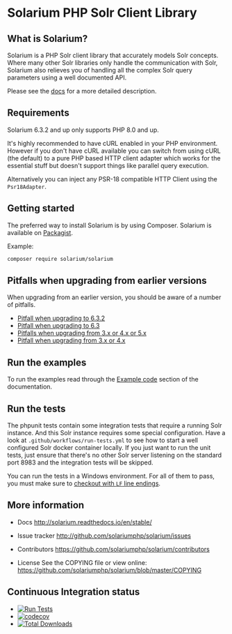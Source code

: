 # Solarium PHP Solr Client Library

## What is Solarium?

Solarium is a PHP Solr client library that accurately models Solr concepts. Where many other Solr libraries only handle
the communication with Solr, Solarium also relieves you of handling all the complex Solr query parameters using a
well documented API.

Please see the [docs](http://solarium.readthedocs.io/en/stable/) for a more detailed description.

## Requirements

Solarium 6.3.2 and up only supports PHP 8.0 and up.

It's highly recommended to have cURL enabled in your PHP environment. However if you don't have cURL available you can
switch from using cURL (the default) to a pure PHP based HTTP client adapter which works for the essential stuff but
doesn't support things like parallel query execution.

Alternatively you can inject any PSR-18 compatible HTTP Client using the `Psr18Adapter`.

## Getting started

The preferred way to install Solarium is by using Composer. Solarium is available on
[Packagist](https://packagist.org/packages/solarium/solarium).

Example:
```sh
composer require solarium/solarium
```

## Pitfalls when upgrading from earlier versions

When upgrading from an earlier version, you should be aware of a number of pitfalls.

* [Pitfall when upgrading to 6.3.2](https://solarium.readthedocs.io/en/stable/getting-started/#pitfall-when-upgrading-to-632)
* [Pitfall when upgrading to 6.3](https://solarium.readthedocs.io/en/stable/getting-started/#pitfall-when-upgrading-to-63)
* [Pitfalls when upgrading from 3.x or 4.x or 5.x](https://solarium.readthedocs.io/en/stable/getting-started/#pitfalls-when-upgrading-from-3x-or-4x-or-5x)
* [Pitfall when upgrading from 3.x or 4.x](https://solarium.readthedocs.io/en/stable/getting-started/#pitfall-when-upgrading-from-3x-or-4x)

## Run the examples

To run the examples read through the
[Example code](https://solarium.readthedocs.io/en/stable/getting-started/#example-code)
section of the documentation.

## Run the tests

The phpunit tests contain some integration tests that require a running Solr instance. And this Solr instance requires
some special configuration.
Have a look at `.github/workflows/run-tests.yml` to see how to start a well configured Solr docker container locally.
If you just want to run the unit tests, just ensure that there's no other Solr server listening on the standard port
8983 and the integration tests will be skipped.

You can run the tests in a Windows environment. For all of them to pass, you must make sure to
[checkout with `LF` line endings](https://docs.github.com/en/github/using-git/configuring-git-to-handle-line-endings).

## More information

* Docs
  http://solarium.readthedocs.io/en/stable/

* Issue tracker
  http://github.com/solariumphp/solarium/issues

* Contributors
  https://github.com/solariumphp/solarium/contributors

* License
  See the COPYING file or view online:
  https://github.com/solariumphp/solarium/blob/master/COPYING

## Continuous Integration status

* [![Run Tests](https://github.com/solariumphp/solarium/workflows/Run%20Tests/badge.svg)](https://github.com/solariumphp/solarium/actions)
* [![codecov](https://codecov.io/gh/solariumphp/solarium/branch/master/graph/badge.svg)](https://codecov.io/gh/solariumphp/solarium)
* [![Total Downloads](https://poser.pugx.org/solarium/solarium/downloads.svg)](https://packagist.org/packages/solarium/solarium)

